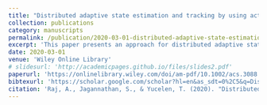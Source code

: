 ```yaml
---
title: "Distributed adaptive state estimation and tracking by using active-passive sensor networks"
collection: publications
category: manuscripts
permalink: /publication/2020-03-01-distributed-adaptive-state-estimation-and-tracking-by-using-active-passive-sensor-networks
excerpt: 'This paper presents an approach for distributed adaptive state estimation and tracking using active-passive sensor networks, published in "International Journal of Adaptive Control and Signal Processing".'
date: 2020-03-01
venue: 'Wiley Online Library'
# slidesurl: 'http://academicpages.github.io/files/slides2.pdf'
paperurl: 'https://onlinelibrary.wiley.com/doi/am-pdf/10.1002/acs.3088'
bibtexurl: 'https://scholar.google.com/scholar?hl=en&as_sdt=0%2C5&q=Distributed+adaptive+state+estimation+and+tracking+by+using+active%E2%80%90passive+sensor+networks&btnG=#d=gs_cit&t=1746651694955&u=%2Fscholar%3Fq%3Dinfo%3AgD47F96i8mwJ%3Ascholar.google.com%2F%26output%3Dcite%26scirp%3D0%26hl%3Den'
citation: 'Raj, A., Jagannathan, S., & Yucelen, T. (2020). "Distributed adaptive state estimation and tracking by using active-passive sensor networks." <i>International Journal of Adaptive Control and Signal Processing</i>, 34(3), 330-353.'
---
```

